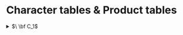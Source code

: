 # Character tables & Product tables

<details>
<summary>$\ \bf C_1$</summary>

||$\bf E$|
|---|---|
|$\bf A$|1|
  
||$\bf A$|
|---|---|
|$\bf A$|$\rm A$|
</details>
